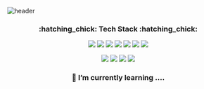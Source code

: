 ![header](https://capsule-render.vercel.app/api?type=egg&color=auto&height=300&section=header&text=SeungwonPark&fontSize=70)

<h3 align="center"><b>:hatching_chick: Tech Stack :hatching_chick:</b></h3>
<p align="center">
  <img src="https://img.shields.io/badge/-Python-000000?style=flat&logo=Python"/>
  <img src="https://img.shields.io/badge/-C-A8B9CC?style=flat&logo=C&logoColor=white"/>
  <img src="https://img.shields.io/badge/-C++-00599C?style=flat&logo=C%2B%2B"/>
  <img src="https://img.shields.io/badge/-HTML5-E34F26?style=flat&logo=HTML5&logoColor=white"/>
  <img src="https://img.shields.io/badge/-CSS3-1572B6?style=flat&logo=CSS3"/>
  <img src="https://img.shields.io/badge/-JavaScript-F7DF1E?style=flat&logo=JavaScript&logoColor=white"/>
  <img src="https://img.shields.io/badge/-R-276DC3?style=flat&logo=R"/>
</p>
<p align="center">
  <img src="https://img.shields.io/badge/-Django-092E20?style=flat&logo=Django"/>
  <img src="https://img.shields.io/badge/-Vue.js-4FC08D?style=flat&logo=Vue.js&logoColor=white"/>
  <img src="https://img.shields.io/badge/-openCV-5C3EE8?style=flat&logo=openCV"/>
  <img src="https://img.shields.io/badge/-Selenium-43B02A?style=flat&logo=Selenium&logoColor=white"/>
</p>

<h3 align="center"><b>🌱 I’m currently learning ....</b></h3>



<!--
**PWinwon/PWinwon** is a ✨ _special_ ✨ repository because its `README.md` (this file) appears on your GitHub profile.

Here are some ideas to get you started:

- 🔭 I’m currently working on ...
- 🌱 I’m currently learning ...
- 👯 I’m looking to collaborate on ...
- 🤔 I’m looking for help with ...
- 💬 Ask me about ...
- 📫 How to reach me: ...
- 😄 Pronouns: ...
- ⚡ Fun fact: ...
-->
